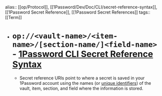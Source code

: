 alias:: [[op/Protocol]], [[1Password/Dev/Doc/CLI/secret-reference-syntax]], [[1Password Secret Reference]], [[1Password Secret References]] 
tags:: [[Term]]

- # `op://<vault-name>/<item-name>/[section-name/]<field-name>` - [1Password CLI Secret Reference Syntax](https://developer.1password.com/docs/cli/secret-reference-syntax/)
	- Secret reference URIs point to where a secret is saved in your 1Password account using the names (or [unique identifiers](https://developer.1password.com/docs/cli/reference/#unique-identifiers-ids)) of the vault, item, section, and field where the information is stored.